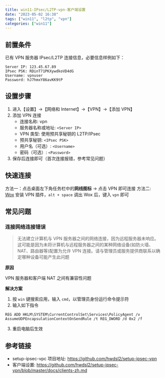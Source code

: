 ```yaml
---
title: win11-IPsec/L2TP-vpn-客户端设置
date: "2023-05-02 16:38"
tags: ["win11", "l2tp", "vpn"]
categories: ["win11"]
---
```


## 前置条件

已有 VPN 服务器 IPsec/L2TP 连接信息，必要信息样例如下：

```
Server IP: 123.45.67.89
IPsec PSK: RDinT71PKXywdkoVD4dG
Username: vpnuser
Password: hJ7hmxY86avKK9tP
```

## 设置步骤

1. 进入【设置】->【网络和 Internet】->【VPN】->【添加 VPN】
2. 添加 VPN 连接
    - 连接名称: vpn
    - 服务器名称或地址: `<Server IP>`
    - VPN 类型: 使用预共享秘钥的 L2TP/IPsec
    - 预共享秘钥: `<IPsec PSK>`
    - 用户名（可选）: `<Username>`
    - 密码（可选）: `<Password>`
3. 保存后连接即可（首次连接报错，参考常见问题）

## 快速连接

方法一：点击桌面左下角任务栏中的**网线图标** -> 点击 VPN 即可连接
方法二: [Wox](win11-效率工具-wox) 安装 VPN 插件，`alt + space` 调出 Wox 后，键入 `vpn` 即可

## 常见问题

### 连接网络连接错误

> 无法建立计算机与 VPN 服务器之间的网络连接，因为远程服务器未响应。这可能是因为未将计算机与远程服务器之间的某种网络设备(如防火墙、NAT、路由器等)配置为允许 VPN 连接。请与管理员或服务提供商联系以确定哪种设备可能产生此问题

**原因**

VPN 服务器和客户端 NAT 之间有兼容性问题

**解决方案**

1. 按 `win` 键搜索应用，输入 `cmd`，以管理员身份运行命令提示符
2. 输入如下指令

```shell
REG ADD HKLM\SYSTEM\CurrentControlSet\Services\PolicyAgent /v AssumeUDPEncapsulationContextOnSendRule /t REG_DWORD /d 0x2 /f
```

3. 重启电脑后生效

## 参考链接

- setup-ipsec-vpc 项目地址: <https://github.com/hwdsl2/setup-ipsec-vpn>
- 客户端设置: <https://github.com/hwdsl2/setup-ipsec-vpn/blob/master/docs/clients-zh.md>

